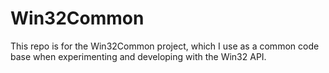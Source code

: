 # Win32Common
This repo is for the Win32Common project, which I use as a common code base when experimenting and developing with the Win32 API.
